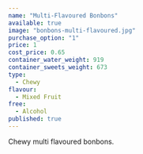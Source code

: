 ```yaml
---
name: "Multi-Flavoured Bonbons"
available: true
image: "bonbons-multi-flavoured.jpg"
purchase_option: "1"
price: 1
cost_price: 0.65
container_water_weight: 919
container_sweets_weight: 673
type: 
  - Chewy
flavour: 
  - Mixed Fruit
free: 
  - Alcohol
published: true
---
```

Chewy multi flavoured bonbons.